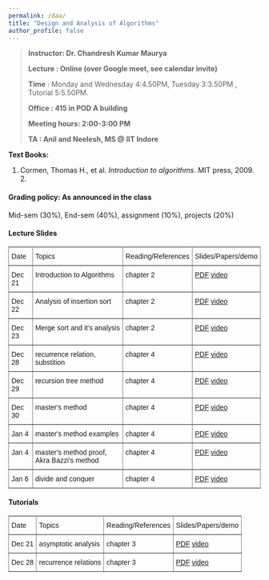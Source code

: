 ```yaml
---
permalink: /daa/
title: "Design and Analysis of Algorithms"
author_profile: false
---
```


>**Instructor:    Dr. Chandresh Kumar Maurya**
>
>**Lecture     :   Online (over Google meet, see calendar invite)**        
>
>**Time**         :    Monday and Wednesday 4:4.50PM, Tuesday 3:3.50PM , Tutorial 5:5.50PM.
>
>**Office       :    415 in POD A building** 
>
>**Meeting hours: 2:00-3:00  PM**  
>
>**TA			:   Anil and Neelesh, MS @ IIT Indore**

  **Text Books:**

  1.  Cormen, Thomas H., et al. *Introduction to algorithms*. MIT press, 2009.
        2. 

#### Grading policy: As announced in the class  

Mid-sem (30%), End-sem (40%), assignment (10%), projects (20%)

#### Lecture Slides

<style type="text/css">
.tg  {border-collapse:collapse;border-spacing:0;}
.tg td{font-family:Arial, sans-serif;font-size:14px;padding:10px 5px;border-style:solid;border-width:1px;overflow:hidden;word-break:normal;border-color:black;}
.tg th{font-family:Arial, sans-serif;font-size:14px;font-weight:normal;padding:10px 5px;border-style:solid;border-width:1px;overflow:hidden;word-break:normal;border-color:black;}
.tg .tg-0pky{border-color:inherit;text-align:left;vertical-align:top}
</style>
<table class="tg">
  <tr>
    <th class="tg-0pky">Date</th>
    <th class="tg-0pky">Topics</th>
    <th class="tg-0pky">Reading/References</th>
    <th class="tg-0pky">Slides/Papers/demo</th>
  </tr>
   <tr>
    <td class="tg-0pky">Dec 21</td>
    <td class="tg-0pky">Introduction to Algorithms</td>
    <td class="tg-0pky">chapter 2</td>
       <td class="tg-0pky"> <a href="https://drive.google.com/file/d/1mQmMETK8-muS2TDJtn1xbxspshdc01_x/view?usp=sharing">PDF</a>
       <a href="https://drive.google.com/file/d/1WHp8Ih2hxN4K5UXM0CcvMul3tNSjuBbL/view?usp=sharing"> video</a>
       </td> 
  </tr>
     <tr>
    <td class="tg-0pky">Dec 22</td>
    <td class="tg-0pky">Analysis of insertion sort</td>
    <td class="tg-0pky">chapter 2</td>
       <td class="tg-0pky"> <a href="https://drive.google.com/file/d/1mQmMETK8-muS2TDJtn1xbxspshdc01_x/view?usp=sharing">PDF</a>
       <a href="https://drive.google.com/file/d/18K6L5ut0jeZBvZ4zWNPZjfz_59n7ZZLM/view?usp=sharing">video</a>
       </td> 
  </tr>
     <tr>
    <td class="tg-0pky">Dec 23</td>
    <td class="tg-0pky">Merge sort and it's analysis</td>
    <td class="tg-0pky">chapter 2</td>
       <td class="tg-0pky"> <a href="https://drive.google.com/file/d/1mQmMETK8-muS2TDJtn1xbxspshdc01_x/view?usp=sharing">PDF</a>
       <a href=" https://drive.google.com/file/d/15HJsEpK_1bvGAXFPXUUufvDn5CniY4-p/view?usp=sharing">video</a>
       </td> 
  </tr>
      <tr>
    <td class="tg-0pky">Dec 28</td>
    <td class="tg-0pky">recurrence relation, substition </td>
    <td class="tg-0pky">chapter 4</td>
       <td class="tg-0pky"> <a href="https://drive.google.com/file/d/1yZfQpwqtxtu2vWtyCYypDHd-JB4VZYnF/view?usp=sharing">PDF</a>
       <a href="https://drive.google.com/file/d/1DxQmGy8qflN19ujSjMrO543SZUfaXI2R/view?usp=sharing">video</a>
       </td> 
  </tr>
     <tr>
    <td class="tg-0pky">Dec 29</td>
    <td class="tg-0pky"> recursion tree method</td>
    <td class="tg-0pky">chapter 4</td>
       <td class="tg-0pky"> <a href="https://drive.google.com/file/d/1yZfQpwqtxtu2vWtyCYypDHd-JB4VZYnF/view?usp=sharing">PDF</a>
       <a href=" https://drive.google.com/file/d/1Kefj2QrkgoUWWB5lpWBy0nE2EFy6fWbp/view?usp=sharing">video</a>
       </td> 
  </tr>
     <tr>
    <td class="tg-0pky">Dec 30</td>
    <td class="tg-0pky"> master's method</td>
    <td class="tg-0pky">chapter 4</td>
       <td class="tg-0pky"> <a href="https://drive.google.com/file/d/1yZfQpwqtxtu2vWtyCYypDHd-JB4VZYnF/view?usp=sharing">PDF</a>
       <a href="https://drive.google.com/file/d/1RQhxnCCx5vxucq4_OJloqUesW-USu6C-/view?usp=sharing">video</a>
       </td> 
  </tr>
      <tr>
    <td class="tg-0pky">Jan 4</td>
    <td class="tg-0pky"> master's method examples</td>
    <td class="tg-0pky">chapter 4</td>
       <td class="tg-0pky"> <a href="https://drive.google.com/file/d/1yZfQpwqtxtu2vWtyCYypDHd-JB4VZYnF/view?usp=sharing">PDF</a>
       <a href="https://drive.google.com/file/d/1T_lK_NfS3ssFkSdPkGJUvos4AiXJfaNc/view?usp=sharing">video</a>
       </td> 
  </tr>
       <tr>
    <td class="tg-0pky">Jan 4</td>
    <td class="tg-0pky"> master's method proof, Akra Bazzi's method</td>
    <td class="tg-0pky">chapter 4</td>
       <td class="tg-0pky"> <a href="https://drive.google.com/file/d/126Qlxz97plg4UcBX6yXKS1-9aeZbus6j/view?usp=sharing">PDF</a>
       <a href="https://drive.google.com/file/d/15ExhSgqAlURGgS6_EkLPGJJ8uz6mUL2y/view?usp=sharing">video</a>
       </td> 
  </tr>
        <tr>
    <td class="tg-0pky">Jan 6</td>
    <td class="tg-0pky">divide and conquer </td>
    <td class="tg-0pky">chapter 4</td>
       <td class="tg-0pky"> <a href="https://drive.google.com/file/d/126Qlxz97plg4UcBX6yXKS1-9aeZbus6j/view?usp=sharing">PDF</a>
       <a href="https://drive.google.com/file/d/1UD6lnv45f6EDCbJX_nCm-RkREs2U2jHL/view?usp=sharing">video</a>
       </td> 
  </tr>
   </table>

#### Tutorials

<style type="text/css">
.tg  {border-collapse:collapse;border-spacing:0;}
.tg td{font-family:Arial, sans-serif;font-size:14px;padding:10px 5px;border-style:solid;border-width:1px;overflow:hidden;word-break:normal;border-color:black;}
.tg th{font-family:Arial, sans-serif;font-size:14px;font-weight:normal;padding:10px 5px;border-style:solid;border-width:1px;overflow:hidden;word-break:normal;border-color:black;}
.tg .tg-0pky{border-color:inherit;text-align:left;vertical-align:top}
</style>
<table class="tg">
    <tr>
    <th class="tg-0pky">Date</th>
    <th class="tg-0pky">Topics</th>
    <th class="tg-0pky">Reading/References</th>
    <th class="tg-0pky">Slides/Papers/demo</th>
  </tr>
   <tr>
    <td class="tg-0pky">Dec 21</td>
    <td class="tg-0pky">asymptotic analysis</td>
    <td class="tg-0pky">chapter 3</td>
       <td class="tg-0pky"> <a href="https://drive.google.com/file/d/1mQmMETK8-muS2TDJtn1xbxspshdc01_x/view?usp=sharing">PDF</a>
       <a href="https://drive.google.com/file/d/1vyY2t8O2sGQUZ4qJt7aTzLBvqLnnvizn/view?usp=sharing"> video</a>
       </td> 
  </tr>
     <tr>
    <td class="tg-0pky">Dec 28</td>
    <td class="tg-0pky">recurrence relations</td>
    <td class="tg-0pky">chapter 3</td>
       <td class="tg-0pky"> <a href="https://drive.google.com/file/d/18tT3SQXPssOKzhTvmAxo9j_sQH4LZ-dO/view?usp=sharing">PDF</a>
       <a href="https://drive.google.com/file/d/1rfEJIfc5kCYwIdQRkpUxD5fOQGuQUGq_/view?usp=sharing"> video</a>
       </td> 
  </tr>
</table>









 










